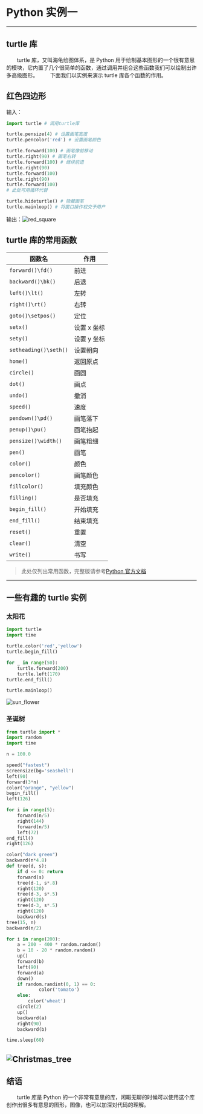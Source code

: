 # Python 实例一

---

## turtle 库

&emsp;&emsp;turtle 库，又叫海龟绘图体系，是 Python 用于绘制基本图形的一个很有意思的模块，它内置了几个很简单的函数，通过调用并组合这些函数我们可以绘制出许多高级图形。
&emsp;&emsp;下面我们以实例来演示 turtle 库各个函数的作用。

## 红色四边形

输入：

```Python
import turtle # 调用turtle库

turtle.pensize(4) # 设置画笔宽度
turtle.pencolor('red') # 设置画笔颜色

turtle.forward(100) # 画笔像前移动
turtle.right(90) # 画笔右转
turtle.forward(100) # 继续前进
turtle.right(90)
turtle.forward(100)
turtle.right(90)
turtle.forward(100)
# 此处可用循环代替

turtle.hideturtle() # 隐藏画笔
turtle.mainloop() # 将窗口操作权交予用户
```

输出：![red_square](./source/turtle.jpg)

## turtle 库的常用函数

| 函数名                | 作用        |
| --------------------- | ----------- |
| `forward()\fd()`      | 前进        |
| `backward()\bk()`     | 后退        |
| `left()\lt()`         | 左转        |
| `right()\rt()`        | 右转        |
| `goto()\setpos()`     | 定位        |
| `setx()`              | 设置 x 坐标 |
| `sety()`              | 设置 y 坐标 |
| `setheading()\seth()` | 设置朝向    |
| `home()`              | 返回原点    |
| `circle()`            | 画圆        |
| `dot()`               | 画点        |
| `undo()`              | 撤消        |
| `speed()`             | 速度        |
| `pendown()\pd()`      | 画笔落下    |
| `penup()\pu()`        | 画笔抬起    |
| `pensize()\width()`   | 画笔粗细    |
| `pen()`               | 画笔        |
| `color()`             | 颜色        |
| `pencolor()`          | 画笔颜色    |
| `fillcolor()`         | 填充颜色    |
| `filling()`           | 是否填充    |
| `begin_fill()`        | 开始填充    |
| `end_fill()`          | 结束填充    |
| `reset()`             | 重置        |
| `clear()`             | 清空        |
| `write()`             | 书写        |

> 此处仅列出常用函数，完整版请参考[Python 官方文档](https://docs.python.org/zh-cn/3.6/library/turtle.html)

---

## 一些有趣的 turtle 实例

### 太阳花

```Python
import turtle
import time

turtle.color('red','yellow')
turtle.begin_fill()

for _ in range(50):
    turtle.forward(200)
    turtle.left(170)
turtle.end_fill()

turtle.mainloop()
```

![sun_flower](./source/sun_flower.jpg)

### 圣诞树

```Python
from turtle import *
import random
import time

n = 100.0

speed("fastest")
screensize(bg='seashell')
left(90)
forward(3*n)
color("orange", "yellow")
begin_fill()
left(126)

for i in range(5):
    forward(n/5)
    right(144)
    forward(n/5)
    left(72)
end_fill()
right(126)

color("dark green")
backward(n*4.8)
def tree(d, s):
    if d <= 0: return
    forward(s)
    tree(d-1, s*.8)
    right(120)
    tree(d-3, s*.5)
    right(120)
    tree(d-3, s*.5)
    right(120)
    backward(s)
tree(15, n)
backward(n/2)

for i in range(200):
    a = 200 - 400 * random.random()
    b = 10 - 20 * random.random()
    up()
    forward(b)
    left(90)
    forward(a)
    down()
    if random.randint(0, 1) == 0:
            color('tomato')
    else:
        color('wheat')
    circle(2)
    up()
    backward(a)
    right(90)
    backward(b)

time.sleep(60)
```

## ![Christmas_tree](./source/Christmas_tree.jpg)

## 结语

&emsp;&emsp;turtle 库是 Python 的一个非常有意思的库，闲暇无聊的时候可以使用这个库创作出很多有意思的图形，图像，也可以加深对代码的理解。
